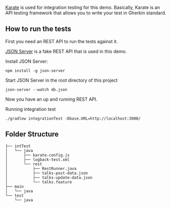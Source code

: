 [Karate](https://github.com/intuit/karate) is used for integration testing for this demo.
Basically, Karate is an API testing framework that allows you to write your test in Gherkin standard.

## How to run the tests
First you need an REST API to run the tests against it.

[JSON Server](https://github.com/typicode/json-server) is a fake REST API that is used in this demo.

Install JSON Server:

`npm install -g json-server`

Start JSON Server in the root directory of this project

`json-server --watch db.json`

Now you have an up and running REST API. 

Running integration test

`./gradlew integrationTest -Dbase.URL=http://localhost:3000/`

## Folder Structure

```
├── intTest
│   └── java
│       ├── karate-config.js
│       ├── logback-test.xml
│       └── rest
│           ├── RestRunner.java
│           ├── talks-post-data.json
│           ├── talks-update-data.json
│           └── talks.feature
├── main
│   └── java
└── test
    └── java

```
